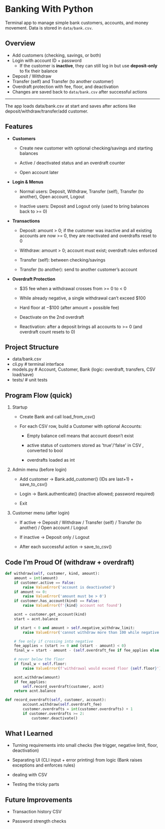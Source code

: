 # Banking With Python

Terminal app to manage simple bank customers, accounts, and money movement. Data is stored in `data/bank.csv`.

## Overview

- Add customers (checking, savings, or both)
- Login with account ID + password  
  - If the customer is **inactive**, they can still log in but use  **deposit-only** to fix their balance
- Deposit / Withdraw
- Transfer (self) and Transfer (to another customer)
- Overdraft protection with fee, floor, and deactivation
- Changes are saved back to `data/bank.csv` after successful actions
-----------------------

The app loads data/bank.csv at start and saves after actions like deposit/withdraw/transfer/add customer.
## Features

- **Customers**

    - Create new customer with optional checking/savings and starting balances

    - Active / deactivated status and an overdraft counter

    - Open account later

- **Login & Menus**

    - Normal users: Deposit, Withdraw, Transfer (self), Transfer (to another), Open account, Logout

    - Inactive users: Deposit and Logout only (used to bring balances back to >= 0)

- **Transactions**

    - Deposit: amount > 0; if the customer was inactive and all existing accounts are now >= 0, they are reactivated and overdrafts reset to 0

    - Withdraw: amount > 0; account must exist; overdraft rules enforced

    - Transfer (self): between checking/savings

    - Transfer (to another): send to another customer’s account

- **Overdraft Protection**

    - $35 fee when a withdrawal crosses from >= 0 to < 0

    - While already negative, a single withdrawal can’t exceed $100

    - Hard floor at −$100 (after amount + possible fee)

    - Deactivate on the 2nd overdraft

    - Reactivation: after a deposit brings all accounts to >= 0 (and overdraft count resets to 0)

## Project Structure
- data/bank.csv
- cli.py          # terminal interface 
- models.py       # Account, Customer, Bank (logic: overdraft, transfers, CSV load/save)
- tests/          # unit tests 

## Program Flow (quick)

1. Startup

    - Create Bank and call load_from_csv()

    - For each CSV row, build a Customer with optional Accounts:

        - Empty balance cell means that account doesn’t exist 

        - active status of customers stored as 'true'/'false' in CSV , converted to bool

        - overdrafts loaded as int

2. Admin menu (before login)

    - Add customer → Bank.add_customer() (IDs are last+1) + save_to_csv()

    - Login → Bank.authenticate() (inactive allowed; password required)

    - Exit

3. Customer menu (after login)

    - If active → Deposit / Withdraw / Transfer (self) / Transfer (to another) / Open account / Logout

    - If inactive → Deposit only / Logout

    - After each successful action → save_to_csv()

## Code I’m Proud Of (withdraw + overdraft)
```python
def withdraw(self, customer, kind, amount):
    amount = int(amount)
    if customer.active == False:
        raise ValueError('account is deactivated')
    if amount <= 0:
        raise ValueError('amount must be > 0')
    if customer.has_account(kind) == False:
        raise ValueError(f'{kind} account not found')

    acnt = customer.get_account(kind)
    start = acnt.balance

    if start < 0 and amount > self.negative_withdraw_limit:
        raise ValueError('cannot withdraw more than 100 while negative')

    # fee only if crossing into negative
    fee_applies = (start >= 0 and (start - amount) < 0)
    final_w = start - amount - (self.overdraft_fee if fee_applies else 0)

    # never below the floor
    if final_w < self.floor:
        raise ValueError(f'withdrawal would exceed floor {self.floor}')

    acnt.withdraw(amount)
    if fee_applies:
        self.record_overdraft(customer, acnt)  
    return acnt.balance

def record_overdraft(self, customer, account):
        account.withdraw(self.overdraft_fee)
        customer.overdrafts = int(customer.overdrafts) + 1
        if customer.overdrafts >= 2:
            customer.deactivate()
```



## What I Learned

- Turning requirements into small checks (fee trigger, negative limit, floor, deactivation)

- Separating UI (CLI input + error printing) from logic (Bank raises exceptions and enforces rules)

- dealing with CSV 

- Testing the tricky parts

## Future Improvements

- Transaction history CSV

- Password strength checks
